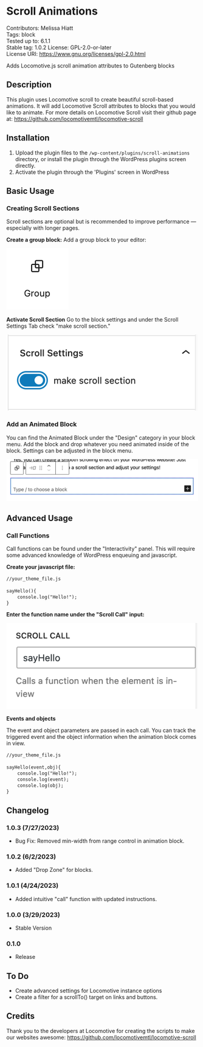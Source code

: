 # Scroll Animations
Contributors:      Melissa Hiatt  
Tags:              block  
Tested up to:      6.1.1  
Stable tag:        1.0.2
License:           GPL-2.0-or-later  
License URI:       https://www.gnu.org/licenses/gpl-2.0.html  

Adds Locomotive.js scroll animation attributes to Gutenberg blocks

## Description
This plugin uses Locomotive scroll to create beautiful scroll-based animations. It will add Locomotive Scroll attributes to blocks that you would like to animate. For more details on Locomotive Scroll visit their github page at: https://github.com/locomotivemtl/locomotive-scroll


## Installation

1. Upload the plugin files to the `/wp-content/plugins/scroll-animations` directory, or install the plugin through the WordPress plugins screen directly.
1. Activate the plugin through the 'Plugins' screen in WordPress


## Basic Usage

### Creating Scroll Sections
Scroll sections are optional but is recommended to improve performance — especially with longer pages.

**Create a group block:**
Add a group block to your editor:


![Group Block Icon](/assets/images/group-block.png)

**Activate Scroll Section**
Go to the block settings and under the Scroll Settings Tab check "make scroll section."


![Scroll Section Toggle](/assets/images/scroll-section-tab.png)

### Add an Animated Block
You can find the Animated Block under the "Design" category in your block menu. Add the block and drop whatever you need animated inside of the block.
Settings can be adjusted in the block menu.


![Animated Block](/assets/images/animated-block.png)

## Advanced Usage

### Call Functions
Call functions can be found under the "Interactivity" panel. This will require some advanced knowledge of WordPress enqueuing and javascript.

**Create your javascript file:**


    //your_theme_file.js

    sayHello(){
        console.log("Hello!");
    }


**Enter the function name under the "Scroll Call" input:**


![Scroll Call](/assets/images/scroll-call.png)


**Events and objects**

The event and object parameters are passed in each call. You can track the triggered event and the object 
information when the animation block comes in view.

    //your_theme_file.js

    sayHello(event,obj){
        console.log("Hello!");
        console.log(event);
        console.log(obj);
    }




## Changelog
### 1.0.3 (7/27/2023)
* Bug Fix: Removed min-width from range control in animation block.

### 1.0.2 (6/2/2023)
* Added "Drop Zone" for blocks.

### 1.0.1 (4/24/2023)
* Added intuitive "call" function with updated instructions.

### 1.0.0 (3/29/2023)
* Stable Version 

### 0.1.0
* Release

## To Do
* Create advanced settings for Locomotive instance options
* Create a filter for a scrollTo() target on links and buttons.

## Credits
Thank you to the developers at Locomotive for creating the scripts to make our websites awesome:
https://github.com/locomotivemtl/locomotive-scroll
